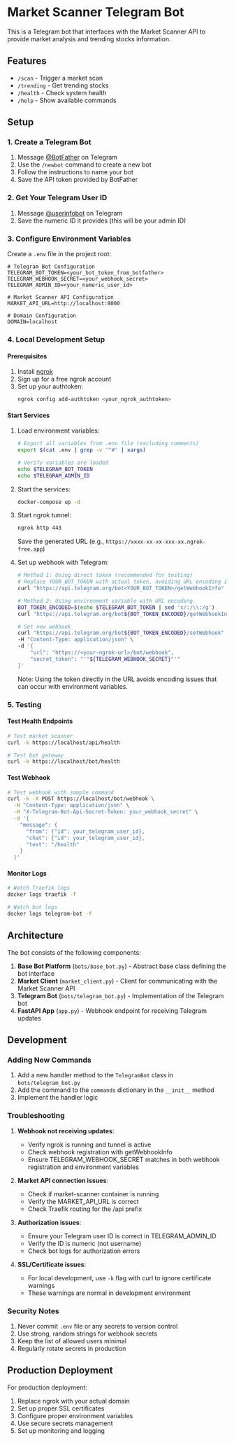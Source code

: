 # Market Scanner Telegram Bot

This is a Telegram bot that interfaces with the Market Scanner API to provide market analysis and trending stocks information.

## Features

- `/scan` - Trigger a market scan
- `/trending` - Get trending stocks
- `/health` - Check system health
- `/help` - Show available commands

## Setup

### 1. Create a Telegram Bot

1. Message [@BotFather](https://t.me/botfather) on Telegram
2. Use the `/newbot` command to create a new bot
3. Follow the instructions to name your bot
4. Save the API token provided by BotFather

### 2. Get Your Telegram User ID

1. Message [@userinfobot](https://t.me/userinfobot) on Telegram
2. Save the numeric ID it provides (this will be your admin ID)

### 3. Configure Environment Variables

Create a `.env` file in the project root:

```env
# Telegram Bot Configuration
TELEGRAM_BOT_TOKEN=<your_bot_token_from_botfather>
TELEGRAM_WEBHOOK_SECRET=<your_webhook_secret>
TELEGRAM_ADMIN_ID=<your_numeric_user_id>

# Market Scanner API Configuration
MARKET_API_URL=http://localhost:8000

# Domain Configuration
DOMAIN=localhost
```

### 4. Local Development Setup

#### Prerequisites
1. Install [ngrok](https://ngrok.com/download)
2. Sign up for a free ngrok account
3. Set up your authtoken:
   ```bash
   ngrok config add-authtoken <your_ngrok_authtoken>
   ```

#### Start Services

1. Load environment variables:
   ```bash
   # Export all variables from .env file (excluding comments)
   export $(cat .env | grep -v '^#' | xargs)
   
   # Verify variables are loaded
   echo $TELEGRAM_BOT_TOKEN
   echo $TELEGRAM_ADMIN_ID
   ```

2. Start the services:
   ```bash
   docker-compose up -d
   ```

3. Start ngrok tunnel:
   ```bash
   ngrok http 443
   ```
   Save the generated URL (e.g., `https://xxxx-xx-xx-xxx-xx.ngrok-free.app`)

4. Set up webhook with Telegram:
   ```bash
   # Method 1: Using direct token (recommended for testing)
   # Replace YOUR_BOT_TOKEN with actual token, avoiding URL encoding issues
   curl "https://api.telegram.org/bot<YOUR_BOT_TOKEN>/getWebhookInfo"

   # Method 2: Using environment variable with URL encoding
   BOT_TOKEN_ENCODED=$(echo $TELEGRAM_BOT_TOKEN | sed 's/:/\\:/g')
   curl "https://api.telegram.org/bot${BOT_TOKEN_ENCODED}/getWebhookInfo"

   # Set new webhook
   curl "https://api.telegram.org/bot${BOT_TOKEN_ENCODED}/setWebhook" \
   -H "Content-Type: application/json" \
   -d '{
       "url": "https://<your-ngrok-url>/bot/webhook",
       "secret_token": "'"${TELEGRAM_WEBHOOK_SECRET}"'"
   }'
   ```

   Note: Using the token directly in the URL avoids encoding issues that can occur with environment variables.

### 5. Testing

#### Test Health Endpoints
```bash
# Test market scanner
curl -k https://localhost/api/health

# Test bot gateway
curl -k https://localhost/bot/health
```

#### Test Webhook
```bash
# Test webhook with sample command
curl -k -X POST https://localhost/bot/webhook \
  -H "Content-Type: application/json" \
  -H "X-Telegram-Bot-Api-Secret-Token: your_webhook_secret" \
  -d '{
    "message": {
      "from": {"id": your_telegram_user_id},
      "chat": {"id": your_telegram_user_id},
      "text": "/health"
    }
  }'
```

#### Monitor Logs
```bash
# Watch Traefik logs
docker logs traefik -f

# Watch bot logs
docker logs telegram-bot -f
```

## Architecture

The bot consists of the following components:

1. **Base Bot Platform** (`bots/base_bot.py`) - Abstract base class defining the bot interface
2. **Market Client** (`market_client.py`) - Client for communicating with the Market Scanner API
3. **Telegram Bot** (`bots/telegram_bot.py`) - Implementation of the Telegram bot
4. **FastAPI App** (`app.py`) - Webhook endpoint for receiving Telegram updates

## Development

### Adding New Commands

1. Add a new handler method to the `TelegramBot` class in `bots/telegram_bot.py`
2. Add the command to the `commands` dictionary in the `__init__` method
3. Implement the handler logic

### Troubleshooting

1. **Webhook not receiving updates**:
   - Verify ngrok is running and tunnel is active
   - Check webhook registration with getWebhookInfo
   - Ensure TELEGRAM_WEBHOOK_SECRET matches in both webhook registration and environment variables

2. **Market API connection issues**:
   - Check if market-scanner container is running
   - Verify the MARKET_API_URL is correct
   - Check Traefik routing for the /api prefix

3. **Authorization issues**:
   - Ensure your Telegram user ID is correct in TELEGRAM_ADMIN_ID
   - Verify the ID is numeric (not username)
   - Check bot logs for authorization errors

4. **SSL/Certificate issues**:
   - For local development, use `-k` flag with curl to ignore certificate warnings
   - These warnings are normal in development environment

### Security Notes

1. Never commit `.env` file or any secrets to version control
2. Use strong, random strings for webhook secrets
3. Keep the list of allowed users minimal
4. Regularly rotate secrets in production

## Production Deployment

For production deployment:
1. Replace ngrok with your actual domain
2. Set up proper SSL certificates
3. Configure proper environment variables
4. Use secure secrets management
5. Set up monitoring and logging 